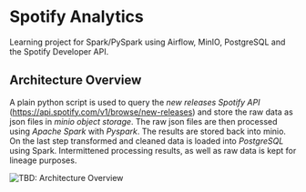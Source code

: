 # Spotify Analytics
Learning project for Spark/PySpark using Airflow, MinIO, PostgreSQL and the Spotify Developer API.

## Architecture Overview
A plain python script is used to query the *new releases Spotify API* (https://api.spotify.com/v1/browse/new-releases) and store the raw data as json files in *minio object storage*.
The raw json files are then processed using *Apache Spark* with *Pyspark*. The results are stored back into minio.
On the last step transformed and cleaned data is loaded into *PostgreSQL* using Spark. Intermittened processing results, as well as raw data is kept for lineage purposes.

![TBD: Architecture Overview](docs/architecture_overview.png)
